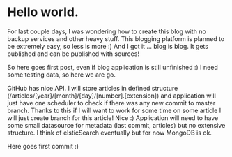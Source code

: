 # Hello world. 

For last couple days, I was wondering how to create this blog with no backup services and other heavy stuff. This blogging platform is planned to be extremely easy, so less is more :) And I got it ... blog is blog. It gets published and can be published with sources! 

So here goes first post, even if blog application is still unfinished :) I need some testing data, so here we are go. 

GitHub has nice API. I will store articles in defined structure (/articles/[year]/[month]/[day]/[number].[extension]) and application will just have one scheduler to check if there was any new commit to master branch. Thanks to this if I will want to work for some time on some article I will just create branch for this article! Nice :) Application will need to have some small datasource for metadata (last commit, articles) but no extensive structure. I think of elsticSearch eventually but for now MongoDB is ok. 

Here goes first commit :)    